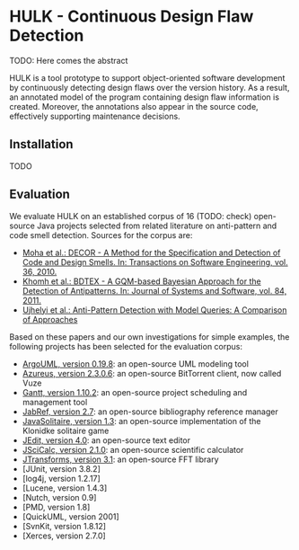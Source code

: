 # HULK - Continuous Design Flaw Detection

TODO: Here comes the abstract

HULK is a tool prototype to support object-oriented software development by continuously detecting design flaws over the version history. As a result, an annotated model of the program containing design flaw information is created. Moreover, the annotations also appear in the source code, effectively supporting maintenance decisions.

## Installation

TODO

## Evaluation

We evaluate HULK on an established corpus of 16 (TODO: check) open-source Java projects selected from related literature on anti-pattern and code smell detection. Sources for the corpus are:

- [Moha et al.: DECOR - A Method for the Specification and Detection of Code and Design Smells. In: Transactions on Software Engineering, vol. 36, 2010.](http://www.irisa.fr/triskell/publis/2009/Moha09d.pdf)
- [Khomh et al.: BDTEX - A GQM-based Bayesian Approach for the Detection of Antipatterns. In: Journal of Systems and Software, vol. 84, 2011.](http://dl.acm.org/citation.cfm?id=1942375)
- [Ujhelyi et al.: Anti-Pattern Detection with Model Queries: A Comparison of Approaches](http://publicatio.bibl.u-szeged.hu/4761/1/2498771.pdf)

Based on these papers and our own investigations for simple examples, the following projects has been selected for the evaluation corpus:

- [ArgoUML, version 0.19.8](http://argouml.tigris.org/): an open-source UML modeling tool
- [Azureus, version 2.3.0.6](http://dev.vuze.com/): an open-source BitTorrent client, now called Vuze
- [Gantt, version 1.10.2](https://sourceforge.net/projects/ganttproject/files%2FOldFiles/): an open-source project scheduling and management tool
- [JabRef, version 2.7](https://github.com/JabRef/jabref/): an open-source bibliography reference manager
- [JavaSolitaire, version 1.3](https://github.com/FBergeron/javasol): an open-source implementation of the Klonidke solitaire game
- [JEdit, version 4.0](https://sourceforge.net/projects/jedit/files/jedit/4.0/): an open-source text editor
- [JSciCalc, version 2.1.0](https://sourceforge.net/projects/jscicalc/files/jscicalc/): an open-source scientific calculator
- [JTransforms, version 3.1](https://sites.google.com/site/piotrwendykier/software/jtransforms): an open-source FFT library
- [JUnit, version 3.8.2]
- [log4j, version 1.2.17]
- [Lucene, version 1.4.3]
- [Nutch, version 0.9]
- [PMD, version 1.8]
- [QuickUML, version 2001]
- [SvnKit, version 1.8.12]
- [Xerces, version 2.7.0]
